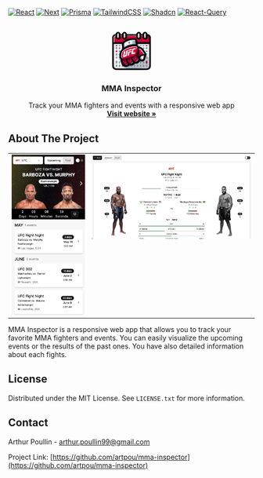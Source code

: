 [![React][React.js]][React-url]
[![Next][Next.js]][Next-url]
[![Prisma][prisma]][prisma-url]
[![TailwindCSS][tailwindcss]][tailwindcss-url]
[![Shadcn][shadcn]][shadcn-url]
[![React-Query][react-query]][react-query-url]

<!-- PROJECT LOGO -->
<br />
<div align="center">
  <a href="https://mma-inspector.vercel.app/">
    <img src="/public/logo.png" alt="Logo" width="80" height="80">
  </a>

  <h3 align="center">MMA Inspector</h3>

  <p align="center">
    Track your MMA fighters and events with a responsive web app
    <br />
    <a href="https://mma-inspector.vercel.app/"><strong>Visit website »</strong></a>
    <br />
  </p>
</div>

<!-- ABOUT THE PROJECT -->

## About The Project

<table>
  <tr>
    <td valign="top"><img src="/public/screen-mobile.jpg">
    </td>
    <td valign="top"><img src="/public//screen-desktop.jpg">
    </td>
  </tr>
</table>

MMA Inspector is a responsive web app that allows you to track your favorite MMA fighters and events. You can easily visualize the upcoming events or the results of the past ones. You have also detailed information about each fights.

<!-- LICENSE -->

## License

Distributed under the MIT License. See `LICENSE.txt` for more information.

<!-- CONTACT -->

## Contact

Arthur Poullin - <a href="mailto:arthur.poullin99@gmail.com">arthur.poullin99@gmail.com</a>

Project Link: [https://github.com/artpou/mma-inspector](https://github.com/artpou/mma-inspector)

<!-- MARKDOWN LINKS & IMAGES -->
<!-- https://www.markdownguide.org/basic-syntax/#reference-style-links -->

[Next.js]: https://img.shields.io/badge/next.js-000000?style=for-the-badge&logo=nextdotjs&logoColor=white
[Next-url]: https://nextjs.org/
[React.js]: https://img.shields.io/badge/React-20232A?style=for-the-badge&logo=react&logoColor=61DAFB
[React-url]: https://reactjs.org/
[tailwindcss]: https://img.shields.io/badge/tailwindcss-38B2AC?style=for-the-badge&logo=tailwind-css&logoColor=white
[tailwindcss-url]: https://tailwindcss.com/
[prisma]: https://img.shields.io/badge/prisma-2D3748?style=for-the-badge&logo=prisma&logoColor=white
[prisma-url]: https://www.prisma.io/
[react-query]: https://img.shields.io/badge/react--query-F34062?style=for-the-badge&logo=react-query&logoColor=white
[react-query-url]: https://react-query.tanstack.com/
[shadcn]: https://img.shields.io/badge/shadcn-000000?style=for-the-badge&logo=shadcn&logoColor=white
[shadcn-url]: https://shadcn.com/
